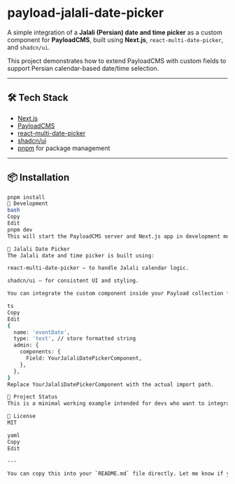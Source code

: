 # payload-jalali-date-picker

A simple integration of a **Jalali (Persian) date and time picker** as a custom component for **PayloadCMS**, built using **Next.js**, `react-multi-date-picker`, and `shadcn/ui`.

This project demonstrates how to extend PayloadCMS with custom fields to support Persian calendar-based date/time selection.

---

## 🛠 Tech Stack

- [Next.js](https://nextjs.org/)
- [PayloadCMS](https://payloadcms.com/)
- [react-multi-date-picker](https://shahabyazdi.github.io/react-multi-date-picker/)
- [shadcn/ui](https://ui.shadcn.com/)
- [pnpm](https://pnpm.io/) for package management

---

## 📦 Installation

```bash
pnpm install
🚀 Development
bash
Copy
Edit
pnpm dev
This will start the PayloadCMS server and Next.js app in development mode.

📅 Jalali Date Picker
The Jalali date and time picker is built using:

react-multi-date-picker – to handle Jalali calendar logic.

shadcn/ui – for consistent UI and styling.

You can integrate the custom component inside your Payload collection fields like so:

ts
Copy
Edit
{
  name: 'eventDate',
  type: 'text', // store formatted string
  admin: {
    components: {
      Field: YourJalaliDatePickerComponent,
    },
  },
}
Replace YourJalaliDatePickerComponent with the actual import path.

📁 Project Status
This is a minimal working example intended for devs who want to integrate Jalali date pickers into PayloadCMS.

📄 License
MIT

yaml
Copy
Edit

---

You can copy this into your `README.md` file directly. Let me know if you'd like a downloadable file later when tools are working again. ​:contentReference[oaicite:0]{index=0}​
